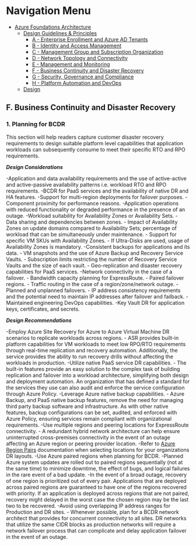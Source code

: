 # Navigation Menu

* [Azure Foundations Architecture](./00-azureFoundations-architecture.md)
  * [Design Guidelines & Principles](./01-azureFoundations-design-guidelines-principles.md)
    * [A - Enterprise Enrollment and Azure AD Tenants](./A-Enterprise-Enrollment-and-Azure-AD-Tenants.md)
    * [B - Identity and Access Management](./B-Identity-and-Access-Management.md)
    * [C - Management Group and Subscription Organization](./C-Management-Group-and-Subscription-Organization.md)
    * [D - Network Topology and Connectivity](./D-Network-Topology-and-Connectivity.md)
    * [E - Management and Monitoring](./E-Management-and-Monitoring.md)
    * [F - Business Continuity and Disaster Recovery](./F-Business-Continuity-and-Disaster-Recovery.md)
    * [G - Security, Governance and Compliance](./G-Security-Governance-and-Compliance.md)
    * [H - Platform Automation and DevOps](./H-Platform-Automation-and-DevOps.md)
  * [Design](./02-azureFoundations-design.md)

## F. Business Continuity and Disaster Recovery

### 1. Planning for BCDR

This section will help readers capture customer disaster recovery requirements to design suitable platform level capabilities that application workloads can subsequently consume to meet their specific RTO and RPO requirements.

***Design Considerations***

-Application and data availability requirements and the use of active-active and active-passive availability patterns i.e. workload RTO and RPO requirements.
-BCDR for PaaS services and the availability of native DR and HA features.
-Support for multi-region deployments for failover purposes.
    -   Component proximity for performance reasons.
-Application operations with reduced functionality or degraded performance in the presence of an outage.
-Workload suitability for Availability Zones or Availability Sets.
    -   Data sharing and dependencies between zones.
    -   Impact of Availability Zones on update domains compared to Availability Sets; percentage of workload that can be simultaneously under maintenance.
    -   Support for specific VM SKUs with Availability Zones.
    -   If Ultra-Disks are used, usage of Availability Zones is mandatory.
-Consistent backups for applications and its data.
    -   VM snapshots and the use of Azure Backup and Recovery Service Vaults.
    -   Subscription limits restricting the number of Recovery Service Vaults and the size of each vault.
    -   Geo-replication and disaster recovery capabilities for PaaS services.
-Network connectivity in the case of a failover.
    -   Bandwidth capacity planning for ExpressRoute.
    -   Paired failover regions.
    -   Traffic routing in the case of a region/zone/network outage.
-Planned and unplanned failovers.
    -   IP address consistency requirements and the potential need to maintain IP addresses after failover and failback.
    -   Maintained engineering DevOps capabilities.
-Key Vault DR for application keys, certificates, and secrets.

***Design Recommendations***

-Employ Azure Site Recovery for Azure to Azure Virtual Machine DR scenarios to replicate workloads across regions.
    -   ASR provides built-in platform capabilities for VM workloads to meet low RPO/RTO requirements through real-time replication and recovery automation. Additionally, the service provides the ability to run recovery drills without affecting the workloads in production.
-Utilize native PaaS service DR capabilities.
    -   The built-in features provide an easy solution to the complex task of building replication and failover into a workload architecture, simplifying both design and deployment automation. An organization that has defined a standard for the services they use can also audit and enforce the service configuration through Azure Policy.
-Leverage Azure native backup capabilities.
    -   Azure Backup, and PaaS native backup features, remove the need for managing third party backup software and infrastructure. As with other native features, backup configurations can be set, audited, and enforced with Azure Policy, ensuring services remain compliant with organizational requirements.
-Use multiple regions and peering locations for ExpressRoute connectivity.
    -   A redundant hybrid network architecture can help ensure uninterrupted cross-premises connectivity in the event of an outage affecting an Azure region or peering provider location.
-Refer to [Azure Region Pairs](https://docs.microsoft.com/en-us/azure/best-practices-availability-paired-regions) documentation when selecting locations for your organizations DR layouts.
-Use Azure paired regions when planning for BCDR.
  -Planned Azure system updates are rolled out to paired regions sequentially (not at the same time) to minimize downtime, the effect of bugs, and logical failures in the rare event of a bad update.
  -In the event of a broad outage, recovery of one region is prioritized out of every pair. Applications that are deployed across paired regions are guaranteed to have one of the regions recovered with priority. If an application is deployed across regions that are not paired, recovery might delayed in the worst case the chosen region may be the last two to be recovered.
-Avoid using overlapping IP address ranges for Production and DR sites.
    -   Whenever possible, plan for a BCDR network architect that provides for concurrent connectivity to all sites. DR networks that utilize the same CIDR blocks as production networks will require a network failover process that can complicate and delay application failover in the event of an outage.
